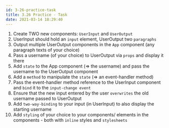 ```yaml
---
id: 3-26-practice-task
title: 3.26 Practice - Task
date: 2021-03-14 18:29:40
---
```


1. Create TWO new components: `UserInput` and `UserOutput`
2. UserInput should hold an `input` element, UserOutput two `paragraphs`
3. Output multiple UserOutput components in the `App` component (any paragraph texts of your choice)
4. Pass a username (of your choice) to UserOutput via `props` and display it there
5. Add `state` to the App component (=> the username) and pass the username to the UserOutput component
6. Add a `method` to manipulate the `state` (=> an event-handler method)
7. Pass the event-handler method reference to the UserInput component and `bind` it to the `input-change event`
8. Ensure that the new input entered by the user `overwrites` the old username passed to UserOutput
9. Add `two-way-binding` to your input (in UserInput) to also display the starting username
10. Add `styling` of your choice to your components/ elements in the components - both with `inline` styles and `stylesheets`

